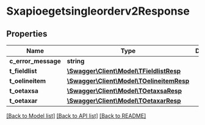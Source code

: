 # Sxapioegetsingleorderv2Response

## Properties
Name | Type | Description | Notes
------------ | ------------- | ------------- | -------------
**c_error_message** | **string** |  | [optional] 
**t_fieldlist** | [**\Swagger\Client\Model\TFieldlistResp**](TFieldlistResp.md) |  | [optional] 
**t_oelineitem** | [**\Swagger\Client\Model\TOelineitemResp**](TOelineitemResp.md) |  | [optional] 
**t_oetaxsa** | [**\Swagger\Client\Model\TOetaxsaResp**](TOetaxsaResp.md) |  | [optional] 
**t_oetaxar** | [**\Swagger\Client\Model\TOetaxarResp**](TOetaxarResp.md) |  | [optional] 

[[Back to Model list]](../README.md#documentation-for-models) [[Back to API list]](../README.md#documentation-for-api-endpoints) [[Back to README]](../README.md)


